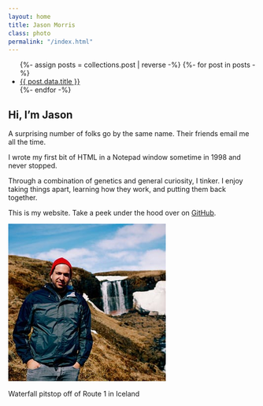 ```yaml
---
layout: home
title: Jason Morris
class: photo
permalink: "/index.html"
---
```


<ul class="chunk bump">
{%- assign posts = collections.post | reverse -%}
{%- for post in posts -%}
  <li><a href="{{ post.url }}">{{ post.data.title }}</a></li>
{%- endfor -%}
</ul>

<section id="content">
  <article>

## Hi, I&rsquo;m Jason

A surprising number of folks go by the same name. Their friends email me all the time.

I wrote my first bit of HTML in a Notepad window sometime in 1998 and never stopped.

Through a combination of genetics and general curiosity, I tinker. I enjoy taking things apart, learning how they work, and putting them back together.

This is my website. Take a peek under the hood over on [GitHub](https://github.com/jsnmrs/jasonmorris).

  </article>
  <div class="photo">
    <picture>
      <img src="/img/jason-iceland-320.jpg" loading="lazy" alt="Jason in Iceland">
    </picture>
    <p class="caption">Waterfall pitstop off of Route 1 in Iceland</p>
  </div>
</section>
